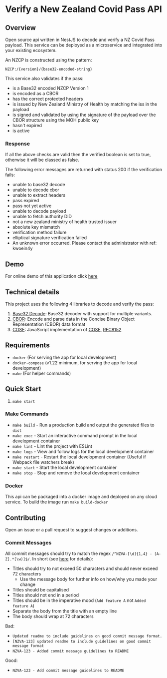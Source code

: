 # Verify a New Zealand Covid Pass API

## Overview
Open source api written in NestJS to decode and verify a NZ Covid Pass payload. This service can be deployed as 
a microservice and integrated into your existing ecosystem.

An NZCP is constructed using the pattern:

`NZCP:/{version}/{base32-encoded-string}`

This service also validates if the pass:

* is a Base32 encoded NZCP Version 1
* is encoded as a CBOR
* has the correct protected headers
* is issued by New Zealand Ministry of Health by matching the iss in the payload
* is signed and validated by using the signature of the payload over the CBOR structure using the MOH public key
* hasn't expired
* is active

### Response
If all the above checks are valid then the verified boolean is set to true, otherwise it will be classed as false.

The following error messages are returned with status 200 if the verification fails:

* unable to base32 decode
* unable to decode cbor
* unable to extract headers
* pass expired
* pass not yet active
* unable to decode payload
* unable to fetch authority DID
* not a new zealand ministry of health trusted issuer
* absolute key mismatch
* verification method failure
* elliptical signature verification failed
* An unknown error occurred. Please contact the administrator with ref: kwoein4y

## Demo
For online demo of this application click <a href="http://13.236.84.64:3000/" target="_blank">here</a>

## Technical details

This project uses the following 4 libraries to decode and verify the pass:

1. [Base32 Decode](https://www.npmjs.com/package/base32-decode): Base32 decoder with support for multiple variants.
2. [CBOR](https://www.npmjs.com/package/cbor): Encode and parse data in the Concise Binary Object Representation (CBOR) data format
3. [COSE](https://www.npmjs.com/package/cose-js): JavaScript implementation of [COSE](https://datatracker.ietf.org/doc/html/rfc8152), [RFC8152](https://datatracker.ietf.org/doc/html/rfc8152)

## Requirements
* `docker` (For serving the app for local development)
* `docker-compose` (v1.22 minimum, for serving the app for local development)
* `make` (For helper commands)

## Quick Start
1. `make start`

### Make Commands
* `make build` - Run a production build and output the generated files to `dist`
* `make exec` - Start an interactive command prompt in the local development container
* `make lint` - Lint the project with ESLint
* `make logs` - View and follow logs for the local development container
* `make restart` - Restart the local development container (Useful if Webpack file watchers break)
* `make start` - Start the local development container
* `make stop` - Stop and remove the local development container

### Docker
This api can be packaged into a docker image and deployed on any cloud service. To build the image run `make build-docker`

## Contributing
Open an issue or a pull request to suggest changes or additions.

### Commit Messages
All commit messages should try to match the regex
`/^NZVA-[\d]{1,4} - [A-Z].*[\w)]$/`. In short (see
[here](https://chris.beams.io/posts/git-commit/) for details):
* Titles should try to not exceed 50 characters and should never exceed 72 characters
    * Use the message body for further info on how/why you made your change
* Titles should be capitalised
* Titles should not end in a period
* Titles should be in the imperative mood (`Add feature A` not `Added feature A`)
* Separate the body from the title with an empty line
* The body should wrap at 72 characters

Bad:
* `Updated readme to include guidelines on good commit message format.`
* `[NZVA-123] updated readme to include guidelines on good commit message format`
* `NZVA-123 - Added commit message guidelines to README`

Good:
* `NZVA-123 - Add commit message guidelines to README`
